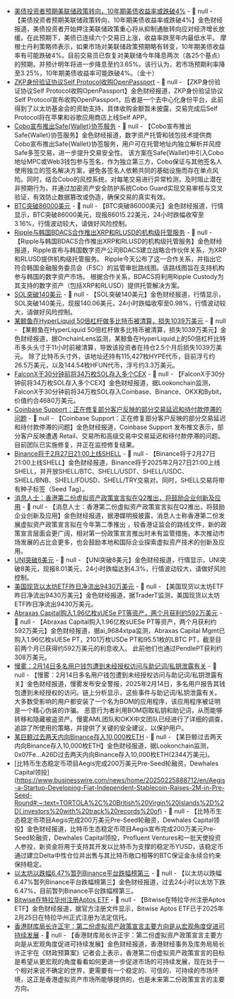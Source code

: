 - [美债投资者预期美联储政策转向，10年期美债收益率或跌破4%](https://xnews.jin10.com/details/165029) - 📰 null - 【美债投资者预期美联储政策转向，10年期美债收益率或跌破4%】金色财经报道，美债投资者开始押注美联储政策重心将从抑制通胀转向应对经济增长放缓。在此预期下，美债已连续六个交易日上涨，收益率跌至年内最低水平。 
摩根士丹利策略师表示，如果市场对美联储政策预期略有转变，10年期美债收益率有可能跌破4%。目前交易员已恢复对美联储今年降息两次（各25个基点）的预期，并预计明年将进一步降息至约3.65%。该行认为，若市场预期利率降至3.25%，10年期美债收益率可能跌破4%。（金十）
- [ZKP身份验证协议Self Protocol收购OpenPassport](https://x.com/selfprotocol/status/1894547167357874245) - 📰 null - 【ZKP身份验证协议Self Protocol收购OpenPassport】金色财经报道，ZKP身份验证协议Self Protocol宣布收购OpenPassport，后者是一个去中心化身份平台，此前得到了以太坊基金会的资助支持，具体收购金额暂未披露，交易完成后Self Protocol将在苹果和谷歌应用商店上线Self APP。
- [Cobo宣布推出Safe{Wallet}协签服务]() - 📰 null - 【Cobo宣布推出Safe{Wallet}协签服务】金色财经报道，数字资产托管和钱包技术提供商Cobo宣布推出Safe{Wallet}协签服务，用户可在托管地址内独立解析并风控Safe多签交易，进一步提升交易安全性。 
该方案在Safe{Wallet}中引入Cobo地址MPC或Web3钱包参与签名，作为独立第三方，Cobo保证与其他签名人使用独立的签名解决方案，避免各签名人依赖共同的基础设施而存在单点风险。同时，结合Cobo的风控系统，对每笔交易进行异常检测，及时阻止潜在非预期行为，并通过加密资产安全防护系统Cobo Guard实现交易审核与交叉验证，有效防止数据篡改或伪造，确保交易的真实有效。
- [BTC突破86000美元]() - 📰 null - 【BTC突破86000美元】金色财经报道，行情显示，BTC突破86000美元，现报86015.22美元，24小时跌幅收窄至3.16%，行情波动较大，请做好风险控制。
- [Ripple与韩国BDACS合作推出XRP和RLUSD的机构级托管服务](https://thecryptobasic.com/2025/02/27/ripple-partners-with-south-koreas-bdacs-to-launch-institutional-grade-custody-for-xrp-and-rlusd/) - 📰 null - 【Ripple与韩国BDACS合作推出XRP和RLUSD的机构级托管服务】金色财经报道，Ripple宣布与韩国数字资产公司BDACS建立战略合作伙伴关系，为XRP和RLUSD提供机构级托管服务。 Ripple今天公布了这一合作关系，并指出它符合韩国金融服务委员会（FSC）的监管审批路线图。该路线图旨在支持机构参与韩国的数字资产市场。 
根据合作关系，BDACS将利用Ripple Custody为其支持的数字资产（包括XRP和RLUSD）提供托管解决方案。
- [SOL突破140美元]() - 📰 null - 【SOL突破140美元】金色财经报道，行情显示，SOL突破140美元，现报140.06美元，24小时跌幅收窄至0.98%，行情波动较大，请做好风险控制。
- [某鲸鱼在HyperLiquid 50倍杠杆做多比特币被清算，损失1039万美元](https://x.com/OnchainLens/status/1894987821284499635) - 📰 null - 【某鲸鱼在HyperLiquid 50倍杠杆做多比特币被清算，损失1039万美元】金色财经报道，据OnchainLens监测，某鲸鱼在HyperLiquid上的50倍杠杆比特币多头头寸于11小时前被清算，导致该投资者在持仓2.5个月后损失1039万美元。 
除了比特币头寸外，该地址还持有115,427枚HYPE代币，目前浮亏约26.5万美元，以及144.54枚HFUN代币，浮亏约3.3万美元。
- [FalconX于30分钟前将34万枚SOL存入多个CEX](https://x.com/lookonchain/status/1894987869602881657) - 📰 null - 【FalconX于30分钟前将34万枚SOL存入多个CEX】金色财经报道，据Lookonchain监测，FalconX于30分钟前将34万枚SOL存入Coinbase、Binance、OKX和Bybit，价值约合4680万美元。
- [Coinbase Support：正在修复部分客户反映的部分交易延迟和待付款停滞的问题](https://x.com/CoinbaseSupport/status/1894978149915508891) - 📰 null - 【Coinbase Support：正在修复部分客户反映的部分交易延迟和待付款停滞的问题】金色财经报道，Coinbase Support 发布推文表示，部分客户反映遭遇 Retail、交易所和高级交易中交易延迟和待付款停滞的问题。目前团队已实施修复，并正在监控修复结果。
- [Binance将于2月27日21:00上线SHELL]() - 📰 null - 【Binance将于2月27日21:00上线SHELL】金色财经报道，Binance将于2025年2月27日21:00上线SHELL，并开放SHELL/BTC、SHELL/USDT、SHELL/USDC、SHELL/BNB、SHELL/FDUSD、SHELL/TRY交易对。同时，SHELL交易将带有种子标签（Seed Tag）。
- [消息人士：香港第二份虚拟资产政策宣言拟在Q2推出，将鼓励企业创新及应用](https://finance.mingpao.com/fin/instantf/20250226/1740549258689) - 📰 null - 【消息人士：香港第二份虚拟资产政策宣言拟在Q2推出，将鼓励企业创新及应用】金色财经报道，据港媒明报披露，消息人士称香港第二份发展虚拟资产政策宣言拟在今年第二季推出 
，较香港证监会的路线文件，新的政策宣言层面会更广阔，相对第一份政策宣言推出时未有监管措施，本次推动市场发展的占比会更多，也会鼓励本地和国际企业探索虚拟资产技术的创新及应用。
- [UNI突破8美元]() - 📰 null - 【UNI突破8美元】金色财经报道，行情显示，UNI突破8美元，现报8.01美元，24小时跌幅达到4.3%，行情波动较大，请做好风险控制。
- [美国现货以太坊ETF昨日净流出9430万美元]() - 📰 null - 【美国现货以太坊ETF昨日净流出9430万美元】金色财经报道，据TraderT监测，美国现货以太坊ETF昨日净流出9430万美元。
- [Abraxas Capital购入1.96亿枚sUESe PT等资产，两个月获利约592万美元](https://x.com/ai_9684xtpa/status/1894970480354041979) - 📰 null - 【Abraxas Capital购入1.96亿枚sUESe PT等资产，两个月获利约592万美元】金色财经报道，据ai_9684xtpa监测，Abraxas Capital Mgmt已购入1.96亿枚sUESe PT，2101万枚USDe PT和95.51枚的LBTC PT，截至目前两个月已获得约592万美元的利息收入。 
此前他们也通过PendlePT获利约308万美元。
- [慢雾：2月14日多名用户钱包遭到未经授权访问与助记词/私钥泄露有关](https://x.com/SlowMist_Team/status/1894950160821871087) - 📰 null - 【慢雾：2月14日多名用户钱包遭到未经授权访问与助记词/私钥泄露有关】金色财经报道，慢雾发布安全警报，2025年2月14日，多名用户报告其钱包遭到未经授权的访问。链上分析显示，这些事件与助记词/私钥泄露有关。大多数受影响的用户都安装了一个名为BOM的应用程序，该应用程序被证明是一个精心伪装的诈骗。 
恶意行为者利用BOM窃取私钥和助记词，从而能够转移和隐藏被盗资产。慢雾AML团队和OKX中文团队已经进行了详细的调查，追踪了所使用的策略，并提供了关键的安全建议，以保护用户。
- [某巨鲸过去两天内向Binance存入10,000枚ETH](https://x.com/lookonchain/status/1894966075504365654) - 📰 null - 【某巨鲸过去两天内向Binance存入10,000枚ETH】金色财经报道，据Lookonchain监测，0x07Fe...A26D过去两天内向Binance存入10,000枚ETH(2344万美元)。
- [比特币生态稳定币项目Aegis完成200万美元Pre-Seed轮融资，Dewhales Capital领投](https://www.businesswire.com/news/home/20250225888712/en/Aegis-a-Startup-Developing-Fiat-Independent-Stablecoin-Raises-2M-in-Pre-Seed-Round#:~:text=TORTOLA%2C%20British%20Virgin%20Islands%2D%2D(,investors%20with%20track%20records%20of) - 📰 null - 【比特币生态稳定币项目Aegis完成200万美元Pre-Seed轮融资，Dewhales Capital领投】金色财经报道，比特币生态稳定币项目Aegis宣布完成200万美元Pre-Seed轮融资，Dewhales Capital领投，Profluent Ventures和一批天使投资人参投，新资金将用于支持其开发以比特币为支撑的稳定币YUSD，该稳定币通过建立Delta中性仓位并出售与其比特币敞口相等的BTC保证金永续合约来保持稳定。
- [以太坊以跌幅6.47%暂列Binance平台跌幅榜第三]() - 📰 null - 【以太坊以跌幅6.47%暂列Binance平台跌幅榜第三】金色财经报道，过去24小时以太坊下跌6.47%，目前暂列Binance平台跌幅榜第三。
- [Bitwise在特拉华州注册Aptos ETF](https://icis.corp.delaware.gov/eCorp/EntitySearch/NameSearch.aspx?_=1737585406503) - 📰 null - 【Bitwise在特拉华州注册Aptos ETF】金色财经报道，据官方注册文件显示，Bitwise Aptos ETF已于2025年2月25日在特拉华州正式注册为法定信托。
- [香港财库局长许正宇：第二份虚拟资产政策宣言主要方向是从宏观角度促进可持续发展](https://www.info.gov.hk/gia/general/202502/26/P2025022600710.htm) - 📰 null - 【香港财库局长许正宇：第二份虚拟资产政策宣言主要方向是从宏观角度促进可持续发展】金色财经报道，香港财经事务及库务局局长许正宇在《财政预算案》记者会上表示，香港第二份虚拟资产政策宣言的目标是希望从更宏观的角度看看如何更进一步促进巿场的可持续发展，现在处于一个相对来说不确定的世界，更需要有一个稳定的、可信的、可持续的巿场环境，这正是香港虚拟资产巿场所能够提供的，也是未来第二份政策宣言的主要方向。
